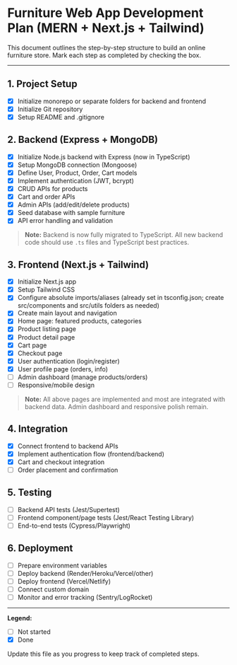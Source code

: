 # Furniture Web App Development Plan (MERN + Next.js + Tailwind)

This document outlines the step-by-step structure to build an online furniture store. Mark each step as completed by checking the box.

---

## 1. Project Setup
- [x] Initialize monorepo or separate folders for backend and frontend
- [x] Initialize Git repository
- [x] Setup README and .gitignore

## 2. Backend (Express + MongoDB)
- [x] Initialize Node.js backend with Express (now in TypeScript)
- [x] Setup MongoDB connection (Mongoose)
- [x] Define User, Product, Order, Cart models
- [x] Implement authentication (JWT, bcrypt)
- [x] CRUD APIs for products
- [x] Cart and order APIs
- [x] Admin APIs (add/edit/delete products)
- [x] Seed database with sample furniture
- [x] API error handling and validation

> **Note:** Backend is now fully migrated to TypeScript. All new backend code should use `.ts` files and TypeScript best practices.

## 3. Frontend (Next.js + Tailwind)
- [x] Initialize Next.js app
- [x] Setup Tailwind CSS
- [x] Configure absolute imports/aliases (already set in tsconfig.json; create src/components and src/utils folders as needed)
- [x] Create main layout and navigation
- [x] Home page: featured products, categories
- [x] Product listing page
- [x] Product detail page
- [x] Cart page
- [x] Checkout page
- [x] User authentication (login/register)
- [x] User profile page (orders, info)
- [ ] Admin dashboard (manage products/orders)
- [ ] Responsive/mobile design

> **Note:** All above pages are implemented and most are integrated with backend data. Admin dashboard and responsive polish remain.

## 4. Integration
- [x] Connect frontend to backend APIs
- [x] Implement authentication flow (frontend/backend)
- [x] Cart and checkout integration
- [ ] Order placement and confirmation

## 5. Testing
- [ ] Backend API tests (Jest/Supertest)
- [ ] Frontend component/page tests (Jest/React Testing Library)
- [ ] End-to-end tests (Cypress/Playwright)

## 6. Deployment
- [ ] Prepare environment variables
- [ ] Deploy backend (Render/Heroku/Vercel/other)
- [ ] Deploy frontend (Vercel/Netlify)
- [ ] Connect custom domain
- [ ] Monitor and error tracking (Sentry/LogRocket)

---

**Legend:**
- [ ] Not started
- [x] Done

Update this file as you progress to keep track of completed steps. 